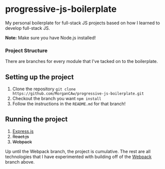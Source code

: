 # progressive-js-boilerplate
My personal boilerplate for full-stack JS projects based on how I learned to
develop full-stack JS.

**Note:** Make sure you have Node.js installed!

### Project Structure
There are branches for every module that I've tacked on to the boilerplate.

## Setting up the project
1. Clone the repository
`git clone https://github.com/MorganCAw/progressive-js-boilerplate.git`
2. Checkout the branch you want `npm install`
3. Follow the instructions in the `README.md` for that branch!

## Running the project
1. [Express.js](https://github.com/MorganCAw/progressive-js-boilerplate/tree/expressjs)
2. ~~React.js~~
3. ~~Webpack~~

Up until the Webpack branch, the project is cumulative. The rest are all technologies that I have experimented with building off of the [Webpack](#) branch above.